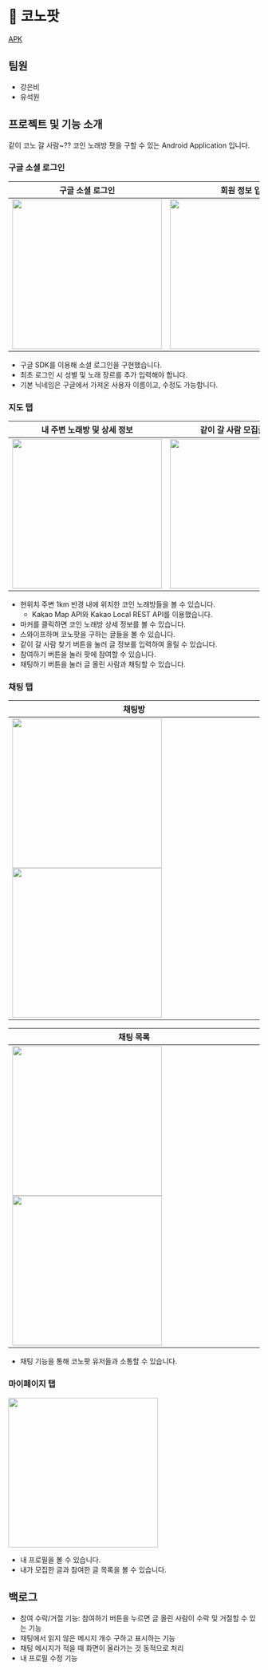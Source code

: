 # 🎤 코노팟

[APK](https://drive.google.com/file/d/1L8XsUzTsK3z9Dnn7XE95RTjSZIxI1ZPa/view?usp=sharing)

## 팀원

- 강은비
- 유석원

## 프로젝트 및 기능 소개

같이 코노 갈 사람~?? 코인 노래방 팟을 구할 수 있는 Android Application 입니다.

### 구글 소셜 로그인

|구글 소셜 로그인 |회원 정보 입력|
|:---:|:---:|
| <img src="https://github.com/cactus-y/madcamp_week2_front/assets/89760088/cf9eb0c7-282b-4f24-a3f6-ce67b18c5507" width="300" style="object-fit:cover;" /> | <img src="https://github.com/cactus-y/madcamp_week2_front/assets/89760088/a3456c8a-3fa9-4e83-b58a-0c3f36522f91" width="300" style="object-fit:cover;" />|
- 구글 SDK를 이용해 소셜 로그인을 구현했습니다.
- 최초 로그인 시 성별 및 노래 장르를 추가 입력해야 합니다.
- 기본 닉네임은 구글에서 가져온 사용자 이름이고, 수정도 가능합니다.

### 지도 탭

|내 주변 노래방 및 상세 정보|같이 갈 사람 모집글 올리기| 모집글 조회 |
|--|--|--|
| <img src="https://github.com/cactus-y/madcamp_week2_front/assets/89760088/e3a7c4c7-92e9-49bf-ad6c-f77b7a522caf" width="300" style="object-fit:cover;"  /> | <img src="https://github.com/cactus-y/madcamp_week2_front/assets/89760088/f928e551-7ce5-4411-8ea9-2a6fb9f89aea" width="300" style="object-fit:cover;" /> | <img src="https://github.com/cactus-y/madcamp_week2_front/assets/89760088/5fd18465-c967-45c1-87b1-f0a44077d0de" width="300" style="object-fit:cover;" /> |

- 현위치 주변 1km 반경 내에 위치한 코인 노래방들을 볼 수 있습니다.
  - Kakao Map API와 Kakao Local REST API를 이용했습니다.
- 마커를 클릭하면 코인 노래방 상세 정보를 볼 수 있습니다.
- 스와이프하며 코노팟을 구하는 글들을 볼 수 있습니다.
- 같이 갈 사람 찾기 버튼을 눌러 글 정보를 입력하여 올릴 수 있습니다.
- 참여하기 버튼을 눌러 팟에 참여할 수 있습니다.
- 채팅하기 버튼을 눌러 글 올린 사람과 채팅할 수 있습니다.

### 채팅 탭
|채팅방|
|---|
|<img src="https://github.com/cactus-y/madcamp_week2_front/assets/89760088/742386c7-74b0-486f-959e-4c7030feb1eb" width="300" style="object-fit:cover;" /> <img src="https://github.com/cactus-y/madcamp_week2_front/assets/89760088/c8e23e67-7b30-45c9-8e0d-6ee5945451c4" width="300" style="object-fit:cover;" />|

|채팅 목록|
|--|
| <img src="https://github.com/cactus-y/madcamp_week2_front/assets/89760088/4151c05f-b8bb-465d-b686-81be18fc7483" width="300" style="object-fit:cover;" /> <img src="https://github.com/cactus-y/madcamp_week2_front/assets/89760088/58839bb5-0119-4cc8-93f4-8ce7fc9bf630" width="300" style="object-fit:cover;" />|

- 채팅 기능을 통해 코노팟 유저들과 소통할 수 있습니다.

### 마이페이지 탭

<img src="https://github.com/cactus-y/madcamp_week2_front/assets/89760088/5064310c-5f49-4559-94e0-45967cad852e" width="300" style="object-fit:cover;"  />

- 내 프로필을 볼 수 있습니다.
- 내가 모집한 글과 참여한 글 목록을 볼 수 있습니다.

## 백로그

- 참여 수락/거절 기능: 참여하기 버튼을 누르면 글 올린 사람이 수락 및 거절할 수 있는 기능
- 채팅에서 읽지 않은 메시지 개수 구하고 표시하는 기능
- 채팅 메시지가 적을 때 화면이 올라가는 것 동적으로 처리
- 내 프로필 수정 기능


